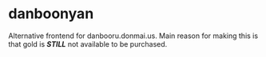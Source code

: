 # danboonyan

Alternative frontend for danbooru.donmai.us. Main reason for making this is that gold is **_STILL_** not available to be purchased.
